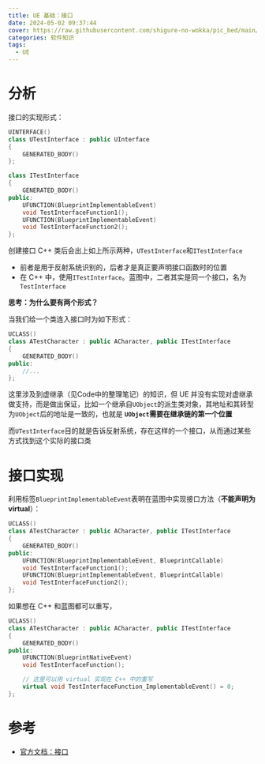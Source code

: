 ```yaml
---
title: UE 基础：接口
date: 2024-05-02 09:37:44
cover: https://raw.githubusercontent.com/shigure-no-wokka/pic_bed/main/imgs/family_engine.jpg
categories: 软件知识
tags:
  - UE
---
```


# 分析

接口的实现形式：

```cpp
UINTERFACE()
class UTestInterface : public UInterface
{
    GENERATED_BODY()
};

class ITestInterface
{
    GENERATED_BODY()
public:
    UFUNCTION(BlueprintImplementableEvent)
    void TestInterfaceFunction1();
    UFUNCTION(BlueprintImplementableEvent)
    void TestInterfaceFunction2();
};
```

创建接口 C++ 类后会出上如上所示两种，`UTestInterface`和`ITestInterface`
- 前者是用于反射系统识别的，后者才是真正要声明接口函数时的位置
- 在 C++ 中，使用`ITestInterface`。蓝图中，二者其实是同一个接口，名为`TestInterface`


**思考：为什么要有两个形式？**

当我们给一个类连入接口时为如下形式：

```cpp
UCLASS()
class ATestCharacter : public ACharacter, public ITestInterface
{
    GENERATED_BODY()
public:
    //...
};
```

这里涉及到虚继承（见Code中的整理笔记）的知识，但 UE 并没有实现对虚继承做支持，而是做出保证，比如一个继承自`UObject`的派生类对象，其地址和其转型为`UObject`后的地址是一致的，也就是 **`UObject`需要在继承链的第一个位置**

而`UTestInterface`目的就是告诉反射系统，存在这样的一个接口，从而通过某些方式找到这个实际的接口类


# 接口实现

利用标签`BlueprintImplementableEvent`表明在蓝图中实现接口方法（**不能声明为 virtual**）：

```cpp
UCLASS()
class ATestCharacter : public ACharacter, public ITestInterface
{
    GENERATED_BODY()
public:
    UFUNCTION(BlueprintImplementableEvent, BlueprintCallable)
    void TestInterfaceFunction1();
    UFUNCTION(BlueprintImplementableEvent, BlueprintCallable)
    void TestInterfaceFunction2();
};
```


如果想在 C++ 和蓝图都可以重写，

```cpp
UCLASS()
class ATestCharacter : public ACharacter, public ITestInterface
{
    GENERATED_BODY()
public:
    UFUNCTION(BlueprintNativeEvent)
    void TestInterfaceFunction();

    // 这里可以用 virtual 实现在 C++ 中的重写
    virtual void TestInterfaceFunction_ImplementableEvent() = 0;
};
```


# 参考

- [官方文档：接口](https://docs.unrealengine.com/4.26/zh-CN/ProgrammingAndScripting/GameplayArchitecture/Interfaces/)
